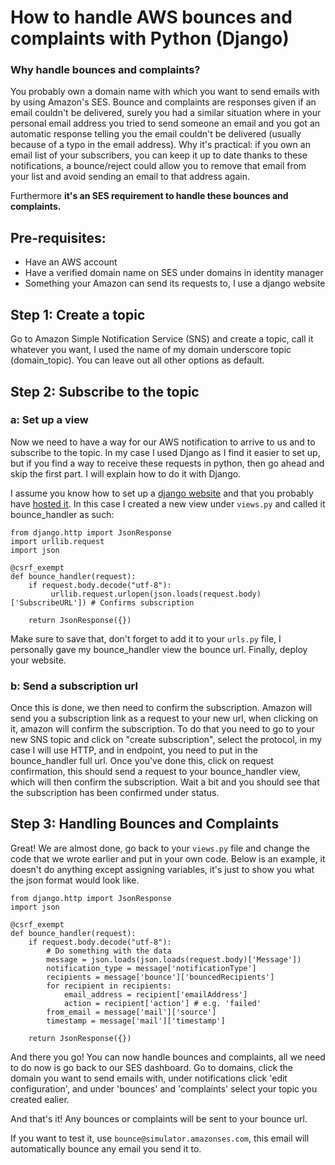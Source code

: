 # How to handle AWS bounces and complaints with Python (Django)

### Why handle bounces and complaints?

You probably own a domain name with which you want to send emails with by using Amazon's SES. Bounce and complaints are responses given if an email couldn't be delivered, surely you had a similar situation where in your personal email address you tried to send someone an email and you got an automatic response telling you the email couldn't be delivered (usually because of a typo in the email address). Why it's practical: if you own an email list of your subscribers, you can keep it up to date thanks to these notifications, a bounce/reject could allow you to remove that email from your list and avoid sending an email to that address again.

Furthermore __it's an SES requirement to handle these bounces and complaints.__

## Pre-requisites:
- Have an AWS account
- Have a verified domain name on SES under domains in identity manager
- Something your Amazon can send its requests to, I use a django website

## Step 1: Create a topic
 
Go to Amazon Simple Notification Service (SNS) and create a topic, call it whatever you want, I used the name of my domain underscore topic (domain_topic). You can leave out all other options as default.

## Step 2: Subscribe to the topic
### a: Set up a view
Now we need to have a way for our AWS notification to arrive to us and to subscribe to the topic. In my case I used Django as I find it easier to set up, but if you find a way to receive these requests in python, then go ahead and skip the first part. I will explain how to do it with Django.

I assume you know how to set up a [django website](https://docs.djangoproject.com/en/3.0/intro/tutorial01/) and that you probably have [hosted it](https://docs.aws.amazon.com/elasticbeanstalk/latest/dg/create-deploy-python-django.html). In this case I created a new view under `views.py` and called it bounce_handler as such:
```
from django.http import JsonResponse
import urllib.request
import json

@csrf_exempt
def bounce_handler(request):
    if request.body.decode("utf-8"):
         urllib.request.urlopen(json.loads(request.body)['SubscribeURL']) # Confirms subscription
         
    return JsonResponse({})
```
Make sure to save that, don't forget to add it to your `urls.py` file, I personally gave my bounce_handler view the bounce url. Finally, deploy your website.


### b: Send a subscription url
Once this is done, we then need to confirm the subscription. Amazon will send you a subscription link as a request to your new url, when clicking on it, amazon will confirm the subscription. To do that you need to go to your new SNS topic and click on "create subscription", select the protocol, in my case I will use HTTP, and in endpoint, you need to put in the bounce_handler full url. Once you've done this, click on request confirmation, this should send a request to your bounce_handler view, which will then confirm the subscription. Wait a bit and you should see that the subscription has been confirmed under status.

## Step 3: Handling Bounces and Complaints
Great! We are almost done, go back to your `views.py` file and change the code that we wrote earlier and put in your own code. Below is an example, it doesn't do anything except assigning variables, it's just to show you what the json format would look like.

```
from django.http import JsonResponse
import json

@csrf_exempt
def bounce_handler(request):
    if request.body.decode("utf-8"):
        # Do something with the data
        message = json.loads(json.loads(request.body)['Message'])
        notification_type = message['notificationType']
        recipients = message['bounce']['bouncedRecipients']
        for recipient in recipients:
            email_address = recipient['emailAddress']
            action = recipient['action'] # e.g. 'failed'
        from_email = message['mail']['source']
        timestamp = message['mail']['timestamp']
        
    return JsonResponse({})
```

And there you go! You can now handle bounces and complaints, all we need to do now is go back to our SES dashboard. Go to domains, click the domain you want to send emails with, under notifications click 'edit configuration', and under 'bounces' and 'complaints' select your topic you created ealier.

And that's it! Any bounces or complaints will be sent to your bounce url.

If you want to test it, use `bounce@simulator.amazonses.com`, this email will automatically bounce any email you send it to.
